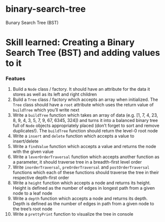 # binary-search-tree
 Bunary Search Tree (BST)

 <h1>Skill learned: Creating a Binary Search Tree (BST) and adding values to it</h1>
 <h3>Featues</h3>
<ol>
<li>Build a <code>Node</code> class / factory. It should have an attribute for the data it stores as well as its left and right children</li>
<li>Build a <code>Tree</code> class / factory which accepts an array when initialized. The <code>Tree</code> class should have a <code>root</code> attribute which uses the return value of <code>buildTree</code> which you’ll write next</li>
<li>Write a <code>buildTree</code> function which takes an array of data (e.g. [1, 7, 4, 23, 8, 9, 4, 3, 5, 7, 9, 67, 6345, 324]) and turns it into a balanced binary tree full of <code>Node</code> objects appropriately placed (don’t forget to sort and remove duplicates!). The <code>buildTree</code> function should return the level-0 root node</li>
<li>Write a <code>insert</code> and <code>delete</code> function which accepts a value to insert/delete</li>
<li>Write a <code>findValue</code> function which accepts a value and returns the node with the given value</li>
<li>Write a <code>leverOrderTraversal</code> function which accepts another function as a parameter, it should traverse tree in a breadth-first level order</li>
<li>Write <code>inorderTraversal</code>, <code>preOrderTraversal</code> and <code>postOrderTraversal</code> functions which each of these functions should traverse the tree in their respective depth-first order</li>
<li>Write a <code>height</code> function which accepts a node and returns its height. Height is defined as the number of edges in longest path from a given node to a leaf node</li>
<li>Write a <code>depth</code> function which accepts a node and returns its depth. Depth is defined as the number of edges in path from a given node to the tree’s root node</li>
<li>Write a <code>prettyPrint</code> function to visualize the tree in console</li>
</ol>

